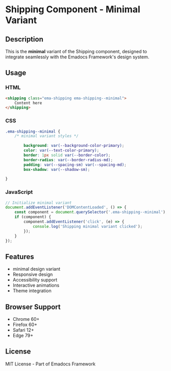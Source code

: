 # Shipping Component - Minimal Variant

## Description
This is the **minimal** variant of the Shipping component, designed to integrate seamlessly with the Emadocs Framework's design system.

## Usage

### HTML
```html
<shipping class="ema-shipping ema-shipping--minimal">
    Content here
</shipping>
```

### CSS
```css
.ema-shipping--minimal {
    /* minimal variant styles */
    
        background: var(--background-color-primary);
        color: var(--text-color-primary);
        border: 1px solid var(--border-color);
        border-radius: var(--border-radius-md);
        padding: var(--spacing-sm) var(--spacing-md);
        box-shadow: var(--shadow-sm);
    
}
```

### JavaScript
```javascript
// Initialize minimal variant
document.addEventListener('DOMContentLoaded', () => {
    const component = document.querySelector('.ema-shipping--minimal');
    if (component) {
        component.addEventListener('click', (e) => {
            console.log('Shipping minimal variant clicked');
        });
    }
});
```

## Features
- minimal design variant
- Responsive design
- Accessibility support
- Interactive animations
- Theme integration

## Browser Support
- Chrome 60+
- Firefox 60+
- Safari 12+
- Edge 79+

## License
MIT License - Part of Emadocs Framework
